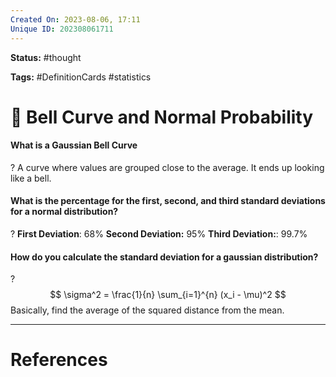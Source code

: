 ```yaml
---
Created On: 2023-08-06, 17:11
Unique ID: 202308061711
---
```

**Status:** #thought 

**Tags:**  #DefinitionCards #statistics

# 🔔 Bell Curve and Normal Probability

#### What is a Gaussian Bell Curve
?
A curve where values are grouped close to the average. It ends up looking like a bell.
<!--SR:!2025-10-01,475,248-->

#### What is the percentage for the first, second, and third standard deviations for a normal distribution?
?
**First Deviation**: 68%
**Second Deviation:** 95%
**Third Deviation:**: 99.7%
<!--SR:!2024-08-14,5,208-->


#### How do you calculate the standard deviation for a gaussian distribution?
?
$$ \sigma^2 = \frac{1}{n} \sum_{i=1}^{n} (x_i - \mu)^2 $$
Basically, find the average of the squared distance from the mean.
<!--SR:!2024-09-19,41,168-->








---
# References
